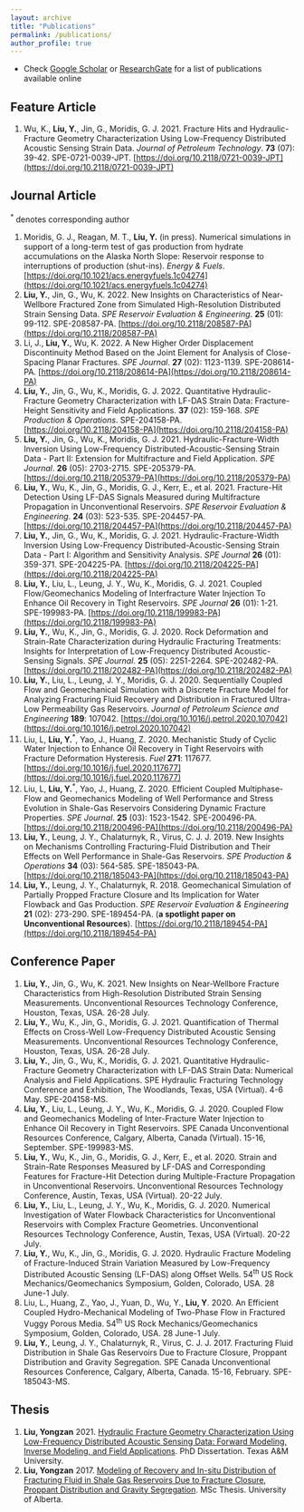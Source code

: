 ```yaml
---
layout: archive
title: "Publications"
permalink: /publications/
author_profile: true
---
```


- Check [Google Scholar](https://scholar.google.com/citations?user=jYtKN4EAAAAJ&hl=en) or [ResearchGate](https://www.researchgate.net/profile/Yongzan_Liu) for a list of publications available online

## Feature Article 
1. Wu, K., **Liu, Y.**, Jin, G., Moridis, G. J. 2021. Fracture Hits and Hydraulic-Fracture Geometry Characterization Using Low-Frequency Distributed Acoustic Sensing Strain Data. *Journal of Petroleum Technology*. **73** (07): 39-42. SPE-0721-0039-JPT. [https://doi.org/10.2118/0721-0039-JPT](https://doi.org/10.2118/0721-0039-JPT)

## Journal Article
<sup>\*</sup> denotes corresponding author

1. Moridis, G. J., Reagan, M. T., **Liu, Y.** (in press). Numerical simulations in support of a long-term test of gas production from hydrate accumulations on the Alaska North Slope: Reservoir response to interruptions of production (shut-ins). *Energy & Fuels*. [https://doi.org/10.1021/acs.energyfuels.1c04274](https://doi.org/10.1021/acs.energyfuels.1c04274)
1. **Liu, Y.**, Jin, G., Wu, K. 2022. New Insights on Characteristics of Near-Wellbore Fractured Zone from Simulated High-Resolution Distributed Strain Sensing Data. *SPE Reservoir Evaluation & Engineering*. **25** (01): 99-112. SPE-208587-PA. [https://doi.org/10.2118/208587-PA](https://doi.org/10.2118/208587-PA)
1. Li, J., **Liu, Y.**, Wu, K. 2022. A New Higher Order Displacement Discontinuity Method Based on the Joint Element for Analysis of Close-Spacing Planar Fractures. *SPE Journal*. **27** (02): 1123-1139. SPE-208614-PA. [https://doi.org/10.2118/208614-PA](https://doi.org/10.2118/208614-PA)
1. **Liu, Y.**, Jin, G., Wu, K., Moridis, G. J. 2022. Quantitative Hydraulic-Fracture Geometry Characterization with LF-DAS Strain Data: Fracture-Height Sensitivity and Field Applications. **37** (02): 159-168. *SPE Production & Operations*. SPE-204158-PA. [https://doi.org/10.2118/204158-PA](https://doi.org/10.2118/204158-PA) 
1. **Liu, Y.**, Jin, G., Wu, K., Moridis, G. J. 2021. Hydraulic-Fracture-Width Inversion Using Low-Frequency Distributed-Acoustic-Sensing Strain Data - Part II: Extension for Multifracture and Field Application. *SPE Journal*. **26** (05): 2703-2715. SPE-205379-PA. [https://doi.org/10.2118/205379-PA](https://doi.org/10.2118/205379-PA) 
1. **Liu, Y.**, Wu, K., Jin, G., Moridis, G. J., Kerr, E., et al. 2021. Fracture-Hit Detection Using LF-DAS Signals Measured during Multifracture Propagation in Unconventional Reservoirs. *SPE Reservoir Evaluation & Engineering*. **24** (03): 523-535. SPE-204457-PA. [https://doi.org/10.2118/204457-PA](https://doi.org/10.2118/204457-PA) 
1. **Liu, Y.**, Jin, G., Wu, K., Moridis, G. J. 2021. Hydraulic-Fracture-Width Inversion Using Low-Frequency Distributed-Acoustic-Sensing Strain Data - Part I: Algorithm and Sensitivity Analysis. *SPE Journal* **26** (01): 359-371. SPE-204225-PA. [https://doi.org/10.2118/204225-PA](https://doi.org/10.2118/204225-PA)
1. **Liu, Y.**, Liu, L., Leung, J. Y., Wu, K., Moridis, G. J. 2021. Coupled Flow/Geomechanics Modeling of Interfracture Water Injection To Enhance Oil Recovery in Tight Reservoirs. *SPE Journal* **26** (01): 1-21. SPE-199983-PA. [https://doi.org/10.2118/199983-PA](https://doi.org/10.2118/199983-PA)
1. **Liu, Y.**, Wu, K., Jin, G., Moridis, G. J. 2020. Rock Deformation and Strain-Rate Characterization during Hydraulic Fracturing Treatments: Insights for Interpretation of Low-Frequency Distributed Acoustic-Sensing Signals. *SPE Journal*. **25** (05): 2251-2264. SPE-202482-PA. [https://doi.org/10.2118/202482-PA](https://doi.org/10.2118/202482-PA)
1. **Liu, Y.**, Liu, L., Leung, J. Y., Moridis, G. J. 2020. Sequentially Coupled Flow and Geomechanical Simulation with a Discrete Fracture Model for Analyzing Fracturing Fluid Recovery and Distribution in Fractured Ultra-Low Permeability Gas Reservoirs. *Journal of Petroleum Science and Engineering* **189**: 107042. [https://doi.org/10.1016/j.petrol.2020.107042](https://doi.org/10.1016/j.petrol.2020.107042)
1. Liu, L, **Liu, Y.**<sup>\*</sup>, Yao, J., Huang, Z. 2020. Mechanistic Study of Cyclic Water Injection to Enhance Oil Recovery in Tight Reservoirs with Fracture Deformation Hysteresis. *Fuel* **271**: 117677. [https://doi.org/10.1016/j.fuel.2020.117677](https://doi.org/10.1016/j.fuel.2020.117677)
1. Liu, L, **Liu, Y.**<sup>\*</sup>, Yao, J., Huang, Z. 2020. Efficient Coupled Multiphase-Flow and Geomechanics Modeling of Well Performance and Stress Evolution in Shale-Gas Reservoirs Considering Dynamic Fracture Properties. *SPE Journal*. **25** (03): 1523-1542. SPE-200496-PA. [https://doi.org/10.2118/200496-PA](https://doi.org/10.2118/200496-PA)
1. **Liu, Y.**, Leung, J. Y., Chalaturnyk, R., Virus, C. J. J. 2019. New Insights on Mechanisms Controlling Fracturing-Fluid Distribution and Their Effects on Well Performance in Shale-Gas Reservoirs. *SPE Production & Operations* **34** (03): 564-585. SPE-185043-PA. [https://doi.org/10.2118/185043-PA](https://doi.org/10.2118/185043-PA)
1. **Liu, Y.**, Leung, J. Y., Chalaturnyk, R. 2018. Geomechanical Simulation of Partially Propped Fracture Closure and Its Implication for Water Flowback and Gas Production. *SPE Reservoir Evaluation & Engineering* **21** (02): 273-290. SPE-189454-PA. (**a spotlight paper on Unconventional Resources**). [https://doi.org/10.2118/189454-PA](https://doi.org/10.2118/189454-PA)

## Conference Paper
1. **Liu, Y.**, Jin, G., Wu, K. 2021. New Insights on Near-Wellbore Fracture Characteristics from High-Resolution Distributed Strain Sensing Measurements. Unconventional Resources Technology Conference, Houston, Texas, USA. 26-28 July.
1. **Liu, Y.**, Wu, K., Jin, G., Moridis, G. J. 2021. Quantification of Thermal Effects on Cross-Well Low-Frequency Distributed Acoustic Sensing Measurements. Unconventional Resources Technology Conference, Houston, Texas, USA. 26-28 July.
1. **Liu, Y.**, Jin, G., Wu, K., Moridis, G. J. 2021. Quantitative Hydraulic-Fracture Geometry Characterization with LF-DAS Strain Data: Numerical Analysis and Field Applications. SPE Hydraulic Fracturing Technology Conference and Exhibition, The Woodlands, Texas, USA (Virtual). 4-6 May. SPE-204158-MS.
1. **Liu, Y.**, Liu, L., Leung, J. Y., Wu, K., Moridis, G. J. 2020. Coupled Flow and Geomechanics Modeling of Inter-Fracture Water Injection to Enhance Oil Recovery in Tight Reservoirs. SPE Canada Unconventional Resources Conference, Calgary, Alberta, Canada (Virtual). 15-16, September. SPE-199983-MS.
1. **Liu, Y.**, Wu, K., Jin, G., Moridis, G. J., Kerr, E., et al. 2020. Strain and Strain-Rate Responses Measured by LF-DAS and Corresponding Features for Fracture-Hit Detection during Multiple-Fracture Propagation in Unconventional Reservoirs. Unconventional Resources Technology Conference, Austin, Texas, USA (Virtual). 20-22 July.
1. **Liu, Y.**, Liu, L., Leung, J. Y., Wu, K., Moridis, G. J. 2020. Numerical Investigation of Water Flowback Characteristics for Unconventional Reservoirs with Complex Fracture Geometries. Unconventional Resources Technology Conference, Austin, Texas, USA (Virtual). 20-22 July.
1. **Liu, Y.**, Wu, K., Jin, G., Moridis, G. J. 2020. Hydraulic Fracture Modeling of Fracture-Induced Strain Variation Measured by Low-Frequency Distributed Acoustic Sensing (LF-DAS) along Offset Wells. 54<sup>th</sup> US Rock Mechanics/Geomechanics Symposium, Golden, Colorado, USA. 28 June-1 July.
1. Liu, L., Huang, Z., Yao, J., Yuan, D., Wu, Y., **Liu, Y**. 2020. An Efficient Coupled Hydro-Mechanical Modeling of Two-Phase Flow in Fractured Vuggy Porous Media. 54<sup>th</sup> US Rock Mechanics/Geomechanics Symposium, Golden, Colorado, USA. 28 June-1 July. 
1. **Liu, Y.**, Leung, J. Y., Chalaturnyk, R., Virus, C. J. J. 2017. Fracturing Fluid Distribution in Shale Gas Reservoirs Due to Fracture Closure, Proppant Distribution and Gravity Segregation. SPE Canada Unconventional Resources Conference, Calgary, Alberta, Canada. 15-16, February. SPE-185043-MS.

## Thesis
1. **Liu, Yongzan** 2021. [Hydraulic Fracture Geometry Characterization Using Low-Frequency Distributed Acoustic Sensing Data: Forward Modeling, Inverse Modeling, and Field Applications](https://oaktrust.library.tamu.edu/handle/1969.1/195139). PhD Dissertation. Texas A&M University. 
1. **Liu, Yongzan** 2017. [Modeling of Recovery and In-situ Distribution of Fracturing Fluid in Shale Gas Reservoirs Due to Fracture Closure, Proppant Distribution and Gravity Segregation](https://era.library.ualberta.ca/items/f9bd7d80-4835-4d8e-a9c2-6e974e7956c8). MSc Thesis. University of Alberta.

